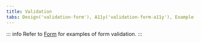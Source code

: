 ```yaml
---
title: Validation
tabs: Design('validation-form'), A11y('validation-form-a11y'), Example('validation-form-code')
---
```


::: info
Refer to [Form](../form/form-code.md) for examples of form validation.
:::